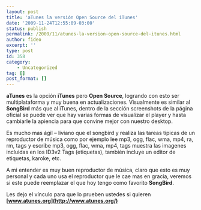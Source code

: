 ```yaml
---
layout: post
title: 'aTunes la versión Open Source del iTunes'
date: '2009-11-24T12:55:09-03:00'
status: publish
permalink: /2009/11/atunes-la-version-open-source-del-itunes.html
author: fideo
excerpt: ''
type: post
id: 358
category:
    - Uncategorized
tag: []
post_format: []
---
```

**aTunes** es la opción **iTunes** pero **Open Source**, logrando con esto ser multiplataforma y muy buena en actualizaciones. Visualmente es similar al **SongBird** más que al iTunes, dentro de la sección screenshots de la página oficial se puede ver que hay varias formas de visualizar el player y hasta cambiarle la apiencia para que convine mejor con nuestro desktop.

Es mucho mas ágil – liviano que el songbird y realiza las tareas tipicas de un reproductor de música como por ejemplo lee mp3, ogg, flac, wma, mp4, ra, rm, tags y escribe mp3, ogg, flac, wma, mp4, tags muestra las imagenes incluidas en los ID3v2 Tags (etiquetas), también incluye un editor de etiquetas, karoke, etc.

A mi entender es muy buen reproductor de música, claro que esto es muy personal y cada uno usa el reproductor que le cae mas en gracia, veremos si este puede reemplazar el que hoy tengo como favorito **SongBird**.

Les dejo el vínculo para que lo prueben ustedes si quieren **[www.atunes.org](http://www.atunes.org/)**

